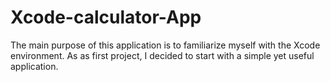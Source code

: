 # Xcode-calculator-App
The main purpose of this application is to familiarize myself with the Xcode environment. As as first project, I decided to start with a simple yet useful application.
